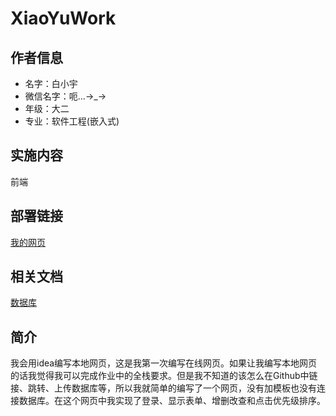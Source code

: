# XiaoYuWork

## 作者信息

- 名字：白小宇
- 微信名字：呃...→_→
- 年级：大二
- 专业：软件工程(嵌入式)

## 实施内容

前端

## 部署链接

[我的网页](https://xiaoyu0615.github.io/XiaoYuWork/To-Do.html)

## 相关文档

[数据库](https://example.com/api)

## 简介

  我会用idea编写本地网页，这是我第一次编写在线网页。如果让我编写本地网页的话我觉得我可以完成作业中的全栈要求。但是我不知道的该怎么在Github中链接、跳转、上传数据库等，所以我就简单的编写了一个网页，没有加模板也没有连接数据库。在这个网页中我实现了登录、显示表单、增删改查和点击优先级排序。
